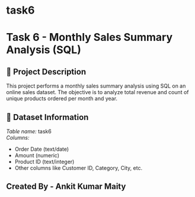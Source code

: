 # task6
# Task 6 - Monthly Sales Summary Analysis (SQL)

## 📄 Project Description

This project performs a monthly sales summary analysis using SQL on an online sales dataset. The objective is to analyze total revenue and count of unique products ordered per month and year.

## 📁 Dataset Information

*Table name:* task6  
*Columns:*
- Order Date (text/date)
- Amount (numeric)
- Product ID (text/integer)
- Other columns like Customer ID, Category, City, etc.

## Created By - Ankit Kumar Maity
